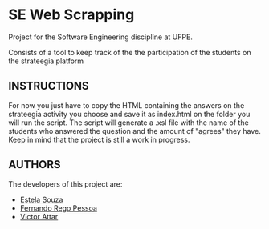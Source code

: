 # SE Web Scrapping

Project for the Software Engineering discipline at UFPE.

Consists of a tool to keep track of the the participation of the students on the strateegia platform 

## INSTRUCTIONS

For now you just have to copy the  HTML containing the answers on the strateegia activity you choose and save it as index.html on the folder you will run the script.
The script will generate a .xsl file with the name of the students who answered the question and the amount of "agrees" they have.
Keep in mind that the project is still a work in progress.

## AUTHORS

The developers of this project are:

- [Estela Souza](https://github.com/estelasouza)
- [Fernando Rego Pessoa](https://github.com/frpmneto)
- [Victor Attar](https://github.com/vsla)
